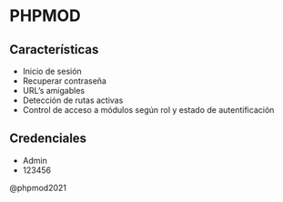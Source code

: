 # PHPMOD

## Características 
- Inicio de sesión
- Recuperar contraseña
- URL’s amigables
- Detección de rutas activas
- Control de acceso a módulos según rol y estado de autentificación


## Credenciales
- Admin
- 123456

@phpmod2021
